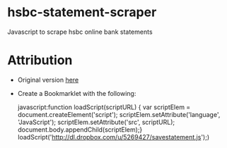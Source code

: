 hsbc-statement-scraper
======================

Javascript to scrape hsbc online bank statements

Attribution
===========

* Original version [here](http://aralbalkan.com/3744)

* Create a Bookmarklet with the following:

    javascript:function loadScript(scriptURL) { var scriptElem = document.createElement('script'); scriptElem.setAttribute('language', 'JavaScript'); scriptElem.setAttribute('src', scriptURL); document.body.appendChild(scriptElem);} loadScript('http://dl.dropbox.com/u/5269427/savestatement.js');)

